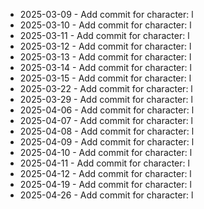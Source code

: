 - 2025-03-09 - Add commit for character: l
- 2025-03-10 - Add commit for character: l
- 2025-03-11 - Add commit for character: l
- 2025-03-12 - Add commit for character: l
- 2025-03-13 - Add commit for character: l
- 2025-03-14 - Add commit for character: l
- 2025-03-15 - Add commit for character: l
- 2025-03-22 - Add commit for character: l
- 2025-03-29 - Add commit for character: l
- 2025-04-06 - Add commit for character: l
- 2025-04-07 - Add commit for character: l
- 2025-04-08 - Add commit for character: l
- 2025-04-09 - Add commit for character: l
- 2025-04-10 - Add commit for character: l
- 2025-04-11 - Add commit for character: l
- 2025-04-12 - Add commit for character: l
- 2025-04-19 - Add commit for character: l
- 2025-04-26 - Add commit for character: l
